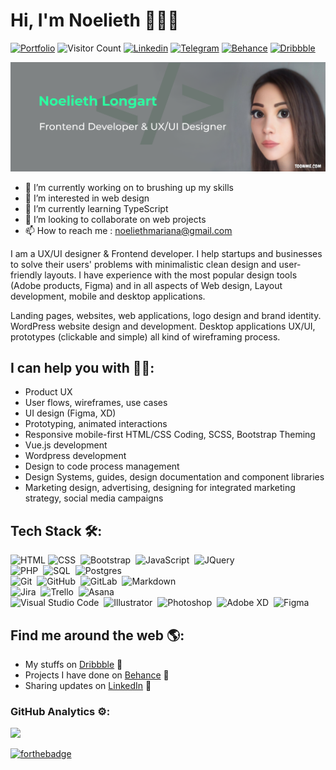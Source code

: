 
<!---
noelieth/noelieth is a ✨ special ✨ repository because its `README.md` (this file) appears on your GitHub profile.
You can click the Preview link to take a look at your changes.
--->

# Hi, I'm Noelieth 👋👩‍💻

[![Portfolio](https://img.shields.io/website?color=blue&label=Portfolio&style=flat&up_message=Online&url=https://noelieth.github.io/portfolio/)](https://noelieth.github.io/portfolio/)
![Visitor Count](https://komarev.com/ghpvc/?username=noelieth&color=blue&logo=flat)
[![Linkedin](https://img.shields.io/badge/noeliethlongart-black?style=flat&logo=Linkedin&logoColor=blue&link=https://www.linkedin.com/in/noelieth-longart/)](https://www.linkedin.com/in/noelieth-longart/)
[![Telegram](https://img.shields.io/badge/noelieth-black?style=flat&logo=Telegram&logoColor=white&link=http://t.me/noelieth/)](http://t.me/noelieth/)
[![Behance](https://img.shields.io/badge/noeliethlongart-black?style=flat&logo=Behance&logoColor=blue&target=_blank&link=https://www.behance.net/noeliethlongart)](https://www.behance.net/noeliethlongart)
[![Dribbble](https://img.shields.io/badge/noelieth-black?style=flat&logo=Dribbble&logoColor=pink&target=_blank&link=https://dribbble.com/noelieth)](https://dribbble.com/noelieth)

<img src="https://raw.githubusercontent.com/noelieth/noelieth/master/header-image.png" alt="banner that says Noelieth Longart">

- 🔭 I’m currently working on to brushing up my skills
- 👀 I’m interested in web design
- 🌱 I’m currently learning TypeScript
- 👯 I’m looking to collaborate on web projects
- 📫 How to reach me : <a href="mailto:noeliethmariana@gmail.com">noeliethmariana@gmail.com</a>

I am a UX/UI designer & Frontend developer. I help startups and businesses to solve their users' problems with minimalistic clean design and user-friendly layouts. I have experience with the most popular design tools (Adobe products, Figma) and in all aspects of Web design, Layout development, mobile and desktop applications.

Landing pages, websites, web applications, logo design and brand identity.
WordPress website design and development. Desktop applications UX/UI, prototypes (clickable and simple) all kind of wireframing process.

## I can help you with 💁🏻:
- Product UX
- User flows, wireframes, use cases
- UI design (Figma, XD)
- Prototyping, animated interactions
- Responsive mobile-first HTML/CSS Coding, SCSS, Bootstrap Theming
- Vue.js development
- Wordpress development
- Design to code process management
- Design Systems, guides, design documentation and component libraries
- Marketing design, advertising, designing for integrated marketing strategy, social media campaigns

## Tech Stack 🛠:

![HTML](https://img.shields.io/badge/-HTML-fafafa?style=flat&logo=HTML5)
![CSS](https://img.shields.io/badge/-CSS-fafafa?style=flat&logo=CSS3&logoColor=1572B6)&nbsp;
![Bootstrap](https://img.shields.io/badge/-Bootstrap-fafafa?style=flat&logo=bootstrap&logoColor=563D7C)&nbsp;
![JavaScript](https://img.shields.io/badge/-JavaScript-fafafa?style=flat&logo=javascript)&nbsp;
![JQuery](https://img.shields.io/badge/-JQuery-fafafa?style=flat&logo=jquery&logoColor=007ACC)&nbsp;\
![PHP](https://img.shields.io/badge/-PHP-fafafa?&logo=PHP)&nbsp;
![SQL](https://img.shields.io/badge/-SQL-fafafa?&logo=MySQL)&nbsp;
![Postgres](https://img.shields.io/badge/-Postgres-fafafa?&logo=PostgreSQL)\
![Git](https://img.shields.io/badge/-Git-fafafa?style=flat&logo=git)&nbsp;
![GitHub](https://img.shields.io/badge/-GitHub-fafafa?style=flat&logo=github&logoColor=333)&nbsp;
![GitLab](https://img.shields.io/badge/-GitLab-fafafa?style=flat&logo=gitlab)&nbsp;
![Markdown](https://img.shields.io/badge/-Markdown-fafafa?style=flat&logo=markdown&logoColor=333)\
![Jira](https://img.shields.io/badge/-Jira-fafafa?style=flat&logo=jira&logoColor=333)&nbsp;
![Trello](https://img.shields.io/badge/-Trello-fafafa?style=flat&logo=trello&logoColor=333)&nbsp;
![Asana](https://img.shields.io/badge/-Asana-fafafa?style=flat&logo=asana&logoColor=333)\
![Visual Studio Code](https://img.shields.io/badge/-Visual%20Studio%20Code-fafafa?style=flat&logo=visual-studio-code&logoColor=007ACC)&nbsp;
![Illustrator](https://img.shields.io/badge/-Illustrator-fafafa?style=flat&logo=adobe-illustrator)&nbsp;
![Photoshop](https://img.shields.io/badge/-Photoshop-fafafa?style=flat&logo=adobe-photoshop)&nbsp;
![Adobe XD](https://img.shields.io/badge/-XD-fafafa?style=flat&logo=adobe-xd)&nbsp;
![Figma](https://img.shields.io/badge/-Figma-fafafa?style=flat&logo=figma)

## Find me around the web 🌎: 
- My stuffs on <a href="https://dribbble.com/noelieth">Dribbble</a> 🔮
- Projects I have done on <a href="https://www.behance.net/noeliethlongart"> Behance</a> 📕
- Sharing updates on <a href="https://www.linkedin.com/in/noelieth-longart/">LinkedIn</a> 💼

### GitHub Analytics ⚙️:

<p>
<a href="https://github.com/noelieth">
  <img height="180em" src="https://github-readme-stats-eight-theta.vercel.app/api/top-langs/?username=noelieth&layout=compact&langs_count=8&theme=algolia"/>
</a>
</p>

[![forthebadge](https://forthebadge.com/images/badges/works-on-my-machine.svg)](https://forthebadge.com)

